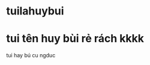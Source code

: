 # tuilahuybui
<html lang="en">

<head>
    <meta charset="UTF-8">
    <meta http-equiv="X-UA-Compatible" content="IE=edge">
    <meta name="viewport" content="width=device-width, initial-scale=1.0">
    <title>hbuisex</title>
</head>

<body>
    <h1>tui tên huy bùi rẻ rách kkkk</h1>
    <p> tui hay bú cu ngduc
    </p>
    <img src="https://scontent.fhph1-1.fna.fbcdn.net/v/t39.30808-6/415498300_370098705670701_1967372734780708852_n.jpg?_nc_cat=104&ccb=1-7&_nc_sid=9c7eae&_nc_ohc=dwC7BktcWs4AX8G5g4Z&_nc_ht=scontent.fhph1-1.fna&oh=00_AfANKcSDsPsmb91fUzE1PnuVqNxQnOFvsXzKHHm1d-9h_w&oe=65BA58D9" alt=""
</body>

</html>
